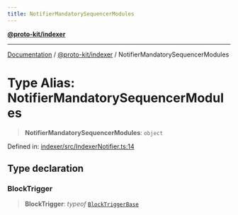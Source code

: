 ```yaml
---
title: NotifierMandatorySequencerModules
---
```


[**@proto-kit/indexer**](../README.md)

***

[Documentation](../../../README.md) / [@proto-kit/indexer](../README.md) / NotifierMandatorySequencerModules

# Type Alias: NotifierMandatorySequencerModules

> **NotifierMandatorySequencerModules**: `object`

Defined in: [indexer/src/IndexerNotifier.ts:14](https://github.com/proto-kit/framework/blob/4d6b3b6da51b3edee0fbf25ce72c1f59ec61e891/packages/indexer/src/IndexerNotifier.ts#L14)

## Type declaration

### BlockTrigger

> **BlockTrigger**: *typeof* [`BlockTriggerBase`](../../sequencer/classes/BlockTriggerBase.md)
